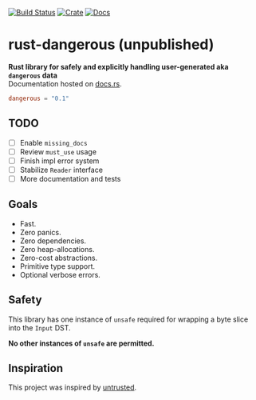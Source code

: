 [![Build Status](https://travis-ci.com/avitex/rust-dangerous.svg?branch=master)](https://travis-ci.com/avitex/rust-dangerous)
[![Crate](https://img.shields.io/crates/v/dangerous.svg)](https://crates.io/crates/dangerous)
[![Docs](https://docs.rs/dangerous/badge.svg)](https://docs.rs/dangerous)

# rust-dangerous (unpublished)

**Rust library for safely and explicitly handling user-generated aka `dangerous` data**  
Documentation hosted on [docs.rs](https://docs.rs/dangerous).

```toml
dangerous = "0.1"
```

## TODO

- [ ] Enable `missing_docs`
- [ ] Review `must_use` usage
- [ ] Finish impl error system
- [ ] Stabilize `Reader` interface
- [ ] More documentation and tests

## Goals

- Fast.
- Zero panics.
- Zero dependencies.
- Zero heap-allocations.
- Zero-cost abstractions.
- Primitive type support.
- Optional verbose errors.

## Safety

This library has one instance of `unsafe` required for wrapping a
byte slice into the `Input` DST.

**No other instances of `unsafe` are permitted.**

## Inspiration

This project was inspired by [untrusted](https://github.com/briansmith/untrusted).
